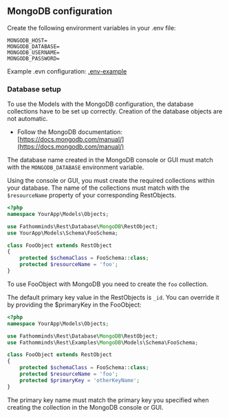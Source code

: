 ## MongoDB configuration ##

Create the following environment variables in your .env file:

```
MONGODB_HOST=
MONGODB_DATABASE=
MONGODB_USERNAME=
MONGODB_PASSWORD=
```

Example .evn configuration: [.env-example](../.env-example)


### Database setup ###

To use the Models with the MongoDB configuration, the database collections have to be set up correctly. Creation of the database objects are not automatic.

* Follow the MongoDB documentation: [https://docs.mongodb.com/manual/](https://docs.mongodb.com/manual/)

The database name created in the MongoDB console or GUI must match with the `MONGODB_DATABASE` environment variable.

Using the console or GUI, you must create the required collections within your database. The name of the collections must match with the `$resourceName` property of your corresponding RestObjects.

```php
<?php
namespace YourApp\Models\Objects;

use Fathomminds\Rest\Database\MongoDB\RestObject;
use YourApp\Models\Schema\FooSchema;

class FooObject extends RestObject
{
    protected $schemaClass = FooSchema::class;
    protected $resourceName = 'foo';
}

```

To use FooObject with MongoDB you need to create the `foo` collection.

The default primary key value in the RestObjects is `_id`. You can override it by providing the $primaryKey in the FooObject:

```php
<?php
namespace YourApp\Models\Objects;

use Fathomminds\Rest\Database\MongoDB\RestObject;
use Fathomminds\Rest\Examples\MongoDB\Models\Schema\FooSchema;

class FooObject extends RestObject
{
    protected $schemaClass = FooSchema::class;
    protected $resourceName = 'foo';
    protected $primaryKey = 'otherKeyName';
}

```

The primary key name must match the primary key you specified when creating the collection in the MongoDB console or GUI.
